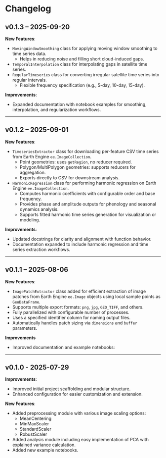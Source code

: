 # Changelog

## v0.1.3 – 2025-09-20

**New Features**:

- `MovingWindowSmoothing` class for applying moving window smoothing to time series data.
  - Helps in reducing noise and filling short cloud-induced gaps.
- `TemporalInterpolation` class for interpolating gaps in satellite time series.
- `RegularTimeseries` class for converting irregular satellite time series into regular intervals.
  - Flexible frequency specification (e.g., 5-day, 10-day, 15-day).

**Improvements**:

- Expanded documentation with notebook examples for smoothing, interpolation, and regularization workflows.

---

## v0.1.2 – 2025-09-01

**New Features**:

- `TimeseriesExtractor` class for downloading per-feature CSV time series from Earth Engine `ee.ImageCollection`.
  - Point geometries: uses `getRegion`, no reducer required.
  - Polygon/MultiPolygon geometries: supports reducers for aggregation.
  - Exports directly to CSV for downstream analysis.
- `HarmonicRegression` class for performing harmonic regression on Earth Engine `ee.ImageCollection`.
  - Computes harmonic coefficients with configurable order and base frequency.
  - Provides phase and amplitude outputs for phenology and seasonal dynamics analysis.
  - Supports fitted harmonic time series generation for visualization or modeling.

**Improvements**:

- Updated docstrings for clarity and alignment with function behavior.
- Documentation expanded to include harmonic regression and time series extraction workflows.

---

## v0.1.1 – 2025-08-06

**New Features**:

- `ImagePatchExtractor` class added for efficient extraction of image patches from Earth Engine `ee.Image` objects using local sample points as `GeoDataFrame`.
- Supports multiple export formats: `png`, `jpg`, `GEO_TIFF`, and others.
- Fully parallelized with configurable number of processes.
- Uses a specified identifier column for naming output files.
- Automatically handles patch sizing via `dimensions` and `buffer` parameters.

**Improvements**
- Improved documentation and example notebooks:

---

## v0.1.0 - 2025-07-29

**Improvements**:

- Improved initial project scaffolding and modular structure.
- Enhanced configuration for easier customization and extension.

**New Features**:

- Added preprocessing module with various image scaling options:
  - MeanCentering
  - MinMaxScaler
  - StandardScaler
  - RobustScaler
- Added analysis module including easy implementation of PCA with explained variance calculation.
- Added new example notebooks.
